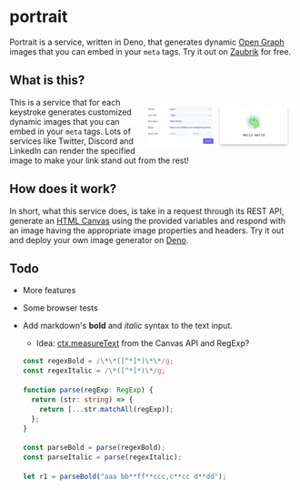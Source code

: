 # portrait

Portrait is a service, written in Deno, that generates dynamic
[Open Graph](http://ogp.me) images that you can embed in your `meta` tags. Try
it out on [Zaubrik](https://dev.zaubrik.com/portrait/) for free.

## What is this?

<img src="./portrait_zaubrik-2022-04-10.png" alt="Portrait preview" width="50%" align="right" style="padding: 12px">
This is a service that for each keystroke generates customized dynamic
 images that you can embed in your <code>meta</code> tags.
Lots of services like Twitter, Discord and LinkedIn can render the specified
image to make your link stand out from the rest!

## How does it work?

In short, what this service does, is take in a request through its REST API,
generate an
[HTML Canvas](https://developer.mozilla.org/en-US/docs/Web/API/Canvas_API) using
the provided variables and respond with an image having the appropriate image
properties and headers. Try it out and deploy your own image generator on
[Deno](https://deno.land/).

## Todo

- More features
- Some browser tests
- Add markdown's **bold** and _italic_ syntax to the text input.

  - Idea:
    [ctx.measureText](https://developer.mozilla.org/en-US/docs/Web/API/CanvasRenderingContext2D/measureText)
    from the Canvas API and RegExp?

  ```ts
  const regexBold = /\*\*([^*]*)\*\*/g;
  const regexItalic = /\*([^*]*)\*/g;

  function parse(regExp: RegExp) {
    return (str: string) => {
      return [...str.matchAll(regExp)];
    };
  }

  const parseBold = parse(regexBold);
  const parseItalic = parse(regexItalic);

  let r1 = parseBold("aaa bb**ff**ccc,c**cc d**dd");
  ```
